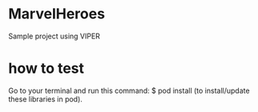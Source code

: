 # MarvelHeroes
Sample project using VIPER

# how to test
Go to your terminal and run this command: $ pod install (to install/update these libraries in pod).

